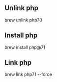 ## Unlink php 
brew unlink php70

## Install php
brew install php@71

## Link php
brew link php71 --force